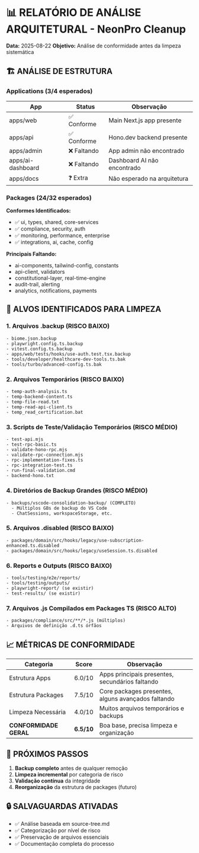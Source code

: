 # 📊 RELATÓRIO DE ANÁLISE ARQUITETURAL - NeonPro Cleanup

**Data:** 2025-08-22 **Objetivo:** Análise de conformidade antes da limpeza sistemática

## 🏗️ ANÁLISE DE ESTRUTURA

### **Applications (3/4 esperados)**

| App               | Status      | Observação                  |
| ----------------- | ----------- | --------------------------- |
| apps/web          | ✅ Conforme | Main Next.js app presente   |
| apps/api          | ✅ Conforme | Hono.dev backend presente   |
| apps/admin        | ❌ Faltando | App admin não encontrado    |
| apps/ai-dashboard | ❌ Faltando | Dashboard AI não encontrado |
| apps/docs         | ❓ Extra    | Não esperado na arquitetura |

### **Packages (24/32 esperados)**

**Conformes Identificados:**

- ✅ ui, types, shared, core-services
- ✅ compliance, security, auth
- ✅ monitoring, performance, enterprise
- ✅ integrations, ai, cache, config

**Principais Faltando:**

- ai-components, tailwind-config, constants
- api-client, validators
- constitutional-layer, real-time-engine
- audit-trail, alerting
- analytics, notifications, payments

## 🧹 ALVOS IDENTIFICADOS PARA LIMPEZA

### **1. Arquivos .backup (RISCO BAIXO)**

```
- biome.json.backup
- playwright.config.ts.backup  
- vitest.config.ts.backup
- apps/web/tests/hooks/use-auth.test.tsx.backup
- tools/developer/healthcare-dev-tools.ts.bak
- tools/turbo/advanced-config.ts.bak
```

### **2. Arquivos Temporários (RISCO BAIXO)**

```
- temp-auth-analysis.ts
- temp-backend-content.ts
- temp-file-read.txt
- temp-read-api-client.ts
- temp_read_certification.bat
```

### **3. Scripts de Teste/Validação Temporários (RISCO MÉDIO)**

```
- test-api.mjs
- test-rpc-basic.ts
- validate-hono-rpc.mjs
- validate-rpc-connection.mjs
- rpc-implementation-fixes.ts
- rpc-integration-test.ts
- run-final-validation.cmd
- backend-hono.txt
```

### **4. Diretórios de Backup Grandes (RISCO MÉDIO)**

```
- backups/vscode-consolidation-backup/ (COMPLETO)
  - Múltiplos GBs de backup do VS Code
  - ChatSessions, workspaceStorage, etc.
```

### **5. Arquivos .disabled (RISCO BAIXO)**

```
- packages/domain/src/hooks/legacy/use-subscription-enhanced.ts.disabled
- packages/domain/src/hooks/legacy/useSession.ts.disabled
```

### **6. Reports e Outputs (RISCO BAIXO)**

```
- tools/testing/e2e/reports/
- tools/testing/outputs/
- playwright-report/ (se existir)
- test-results/ (se existir)
```

### **7. Arquivos .js Compilados em Packages TS (RISCO ALTO)**

```
- packages/compliance/src/**/*.js (múltiplos)
- Arquivos de definição .d.ts órfãos
```

## 📈 MÉTRICAS DE CONFORMIDADE

| Categoria              | Score      | Observação                                         |
| ---------------------- | ---------- | -------------------------------------------------- |
| Estrutura Apps         | 6.0/10     | Apps principais presentes, secundários faltando    |
| Estrutura Packages     | 7.5/10     | Core packages presentes, alguns avançados faltando |
| Limpeza Necessária     | 4.0/10     | Muitos arquivos temporários e backups              |
| **CONFORMIDADE GERAL** | **6.5/10** | Boa base, precisa limpeza e organização            |

## 🎯 PRÓXIMOS PASSOS

1. **Backup completo** antes de qualquer remoção
2. **Limpeza incremental** por categoria de risco
3. **Validação contínua** da integridade
4. **Reorganização** da estrutura de packages (futuro)

## 🔒 SALVAGUARDAS ATIVADAS

- ✅ Análise baseada em source-tree.md
- ✅ Categorização por nível de risco
- ✅ Preservação de arquivos essenciais
- ✅ Documentação completa do processo
